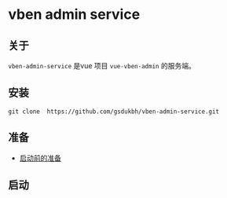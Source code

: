 # vben admin service

## 关于

`vben-admin-service` 是vue 项目 ```vue-vben-admin``` 的服务端。

## 安装

```shell
git clone  https://github.com/gsdukbh/vben-admin-service.git
```

## 准备

-  [启动前的准备](Prepare.md) 

## 启动
